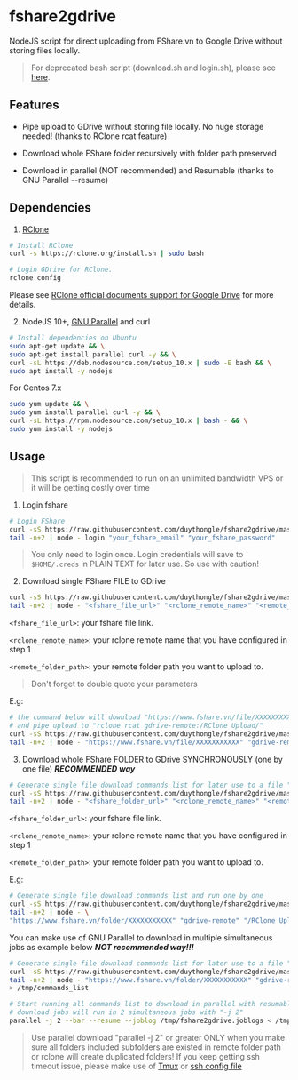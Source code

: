# fshare2gdrive
NodeJS script for direct uploading from FShare.vn to Google Drive without storing files locally.
> For deprecated bash script (download.sh and login.sh), please see [here](https://github.com/duythongle/fshare2gdrive/blob/0cead7f9229fe6e54b2e9e81add0f6da4bdf453b/README.md).

## Features

- Pipe upload to GDrive without storing file locally. No huge storage needed! (thanks to RClone rcat feature)

- Download whole FShare folder recursively with folder path preserved

- Download in parallel (NOT recommended) and Resumable (thanks to GNU Parallel --resume)

## Dependencies

1. [RClone](https://rclone.org)

```bash
# Install RClone
curl -s https://rclone.org/install.sh | sudo bash

# Login GDrive for RClone.
rclone config

```

Please see [RClone official documents support for Google Drive](https://rclone.org/drive/) for more details.

2. NodeJS 10+, [GNU Parallel](https://www.gnu.org/software/parallel/) and curl

``` bash
# Install dependencies on Ubuntu
sudo apt-get update && \
sudo apt-get install parallel curl -y && \
curl -sL https://deb.nodesource.com/setup_10.x | sudo -E bash && \
sudo apt install -y nodejs
```
For Centos 7.x
``` bash
sudo yum update && \
sudo yum install parallel curl -y && \
curl -sL https://rpm.nodesource.com/setup_10.x | bash - && \
sudo yum install -y nodejs
```

## Usage

> This script is recommended to run on an unlimited bandwidth VPS or it will be getting costly over time

1. Login fshare

``` bash
# Login FShare
curl -sS https://raw.githubusercontent.com/duythongle/fshare2gdrive/master/fshare2gdrive.js | \
tail -n+2 | node - login "your_fshare_email" "your_fshare_password"

```
> You only need to login once. Login credentials will save to `$HOME/.creds` in PLAIN TEXT for later use. So use with caution!

2. Download single FShare FILE to GDrive

``` bash
curl -sS https://raw.githubusercontent.com/duythongle/fshare2gdrive/master/fshare2gdrive.js | \
tail -n+2 | node - "<fshare_file_url>" "<rclone_remote_name>" "<remote_folder_path>" | bash -s

```

`<fshare_file_url>`: your fshare file link.

`<rclone_remote_name>`: your rclone remote name that you have configured in step 1

`<remote_folder_path>`: your remote folder path you want to upload to.
> Don't forget to double quote your parameters

E.g:

``` bash
# the command below will download "https://www.fshare.vn/file/XXXXXXXXXXX"
# and pipe upload to "rclone rcat gdrive-remote:/RClone Upload/"
curl -sS https://raw.githubusercontent.com/duythongle/fshare2gdrive/master/fshare2gdrive.js | \
tail -n+2 | node - "https://www.fshare.vn/file/XXXXXXXXXXX" "gdrive-remote" "/RClone Upload/"
```

3. Download whole FShare FOLDER to GDrive SYNCHRONOUSLY (one by one file) ***RECOMMENDED way***

``` bash
# Generate single file download commands list for later use to a file "/path/to/temp/commands_list"
curl -sS https://raw.githubusercontent.com/duythongle/fshare2gdrive/master/fshare2gdrive.js | \
tail -n+2 | node - "<fshare_folder_url>" "<rclone_remote_name>" "<remote_folder_path>" | bash -s

```

`<fshare_folder_url>`: your fshare file link.

`<rclone_remote_name>`: your rclone remote name that you have configured in step 1

`<remote_folder_path>`: your remote folder path you want to upload to.

E.g:

``` bash
# Generate single file download commands list and run one by one
curl -sS https://raw.githubusercontent.com/duythongle/fshare2gdrive/master/fshare2gdrive.js | \
tail -n+2 | node - \
"https://www.fshare.vn/folder/XXXXXXXXXXX" "gdrive-remote" "/RClone Upload/" | bash -s

```

You can make use of GNU Parallel to download in multiple simultaneous jobs as example below ***NOT recommended way!!!***

``` bash
# Generate single file download commands list for later use to a file "/tmp/commands_list"
curl -sS https://raw.githubusercontent.com/duythongle/fshare2gdrive/master/fshare2gdrive.js | \
tail -n+2 | node - "https://www.fshare.vn/folder/XXXXXXXXXXX" "gdrive-remote" "/RClone Upload/" \
> /tmp/commands_list

# Start running all commands list to download in parallel with resumable
# download jobs will run in 2 simultaneous jobs with "-j 2"
parallel -j 2 --bar --resume --joblog /tmp/fshare2gdrive.joblogs < /tmp/commands_list

```

> Use parallel download "parallel -j 2" or greater ONLY when you make sure all folders included subfolders are existed in remote folder path or rclone will create duplicated folders!
> If you keep getting ssh timeout issue, please make use of [Tmux](https://hackernoon.com/a-gentle-introduction-to-tmux-8d784c404340) or [ssh config file](https://stackoverflow.com/questions/25084288/keep-ssh-session-alive)
